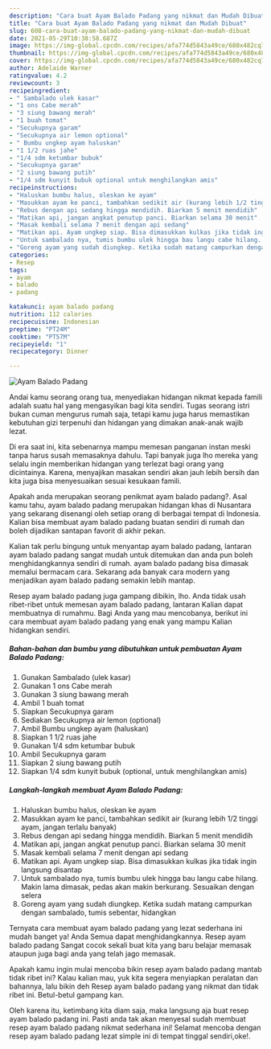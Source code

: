 ```yaml
---
description: "Cara buat Ayam Balado Padang yang nikmat dan Mudah Dibuat"
title: "Cara buat Ayam Balado Padang yang nikmat dan Mudah Dibuat"
slug: 608-cara-buat-ayam-balado-padang-yang-nikmat-dan-mudah-dibuat
date: 2021-05-29T10:38:58.687Z
image: https://img-global.cpcdn.com/recipes/afa774d5843a49ce/680x482cq70/ayam-balado-padang-foto-resep-utama.jpg
thumbnail: https://img-global.cpcdn.com/recipes/afa774d5843a49ce/680x482cq70/ayam-balado-padang-foto-resep-utama.jpg
cover: https://img-global.cpcdn.com/recipes/afa774d5843a49ce/680x482cq70/ayam-balado-padang-foto-resep-utama.jpg
author: Adelaide Warner
ratingvalue: 4.2
reviewcount: 3
recipeingredient:
- " Sambalado ulek kasar"
- "1 ons Cabe merah"
- "3 siung bawang merah"
- "1 buah tomat"
- "Secukupnya garam"
- "Secukupnya air lemon optional"
- " Bumbu ungkep ayam haluskan"
- "1 1/2 ruas jahe"
- "1/4 sdm ketumbar bubuk"
- "Secukupnya garam"
- "2 siung bawang putih"
- "1/4 sdm kunyit bubuk optional untuk menghilangkan amis"
recipeinstructions:
- "Haluskan bumbu halus, oleskan ke ayam"
- "Masukkan ayam ke panci, tambahkan sedikit air (kurang lebih 1/2 tinggi ayam, jangan terlalu banyak)"
- "Rebus dengan api sedang hingga mendidih. Biarkan 5 menit mendidih"
- "Matikan api, jangan angkat penutup panci. Biarkan selama 30 menit"
- "Masak kembali selama 7 menit dengan api sedang"
- "Matikan api. Ayam ungkep siap. Bisa dimasukkan kulkas jika tidak ingin langsung disantap"
- "Untuk sambalado nya, tumis bumbu ulek hingga bau langu cabe hilang. Makin lama dimasak, pedas akan makin berkurang. Sesuaikan dengan selera"
- "Goreng ayam yang sudah diungkep. Ketika sudah matang campurkan dengan sambalado, tumis sebentar, hidangkan"
categories:
- Resep
tags:
- ayam
- balado
- padang

katakunci: ayam balado padang 
nutrition: 112 calories
recipecuisine: Indonesian
preptime: "PT24M"
cooktime: "PT57M"
recipeyield: "1"
recipecategory: Dinner

---
```



![Ayam Balado Padang](https://img-global.cpcdn.com/recipes/afa774d5843a49ce/680x482cq70/ayam-balado-padang-foto-resep-utama.jpg)

Andai kamu seorang orang tua, menyediakan hidangan nikmat kepada famili adalah suatu hal yang mengasyikan bagi kita sendiri. Tugas seorang istri bukan cuman mengurus rumah saja, tetapi kamu juga harus memastikan kebutuhan gizi terpenuhi dan hidangan yang dimakan anak-anak wajib lezat.

Di era  saat ini, kita sebenarnya mampu memesan panganan instan meski tanpa harus susah memasaknya dahulu. Tapi banyak juga lho mereka yang selalu ingin memberikan hidangan yang terlezat bagi orang yang dicintainya. Karena, menyajikan masakan sendiri akan jauh lebih bersih dan kita juga bisa menyesuaikan sesuai kesukaan famili. 



Apakah anda merupakan seorang penikmat ayam balado padang?. Asal kamu tahu, ayam balado padang merupakan hidangan khas di Nusantara yang sekarang disenangi oleh setiap orang di berbagai tempat di Indonesia. Kalian bisa membuat ayam balado padang buatan sendiri di rumah dan boleh dijadikan santapan favorit di akhir pekan.

Kalian tak perlu bingung untuk menyantap ayam balado padang, lantaran ayam balado padang sangat mudah untuk ditemukan dan anda pun boleh menghidangkannya sendiri di rumah. ayam balado padang bisa dimasak memalui bermacam cara. Sekarang ada banyak cara modern yang menjadikan ayam balado padang semakin lebih mantap.

Resep ayam balado padang juga gampang dibikin, lho. Anda tidak usah ribet-ribet untuk memesan ayam balado padang, lantaran Kalian dapat membuatnya di rumahmu. Bagi Anda yang mau mencobanya, berikut ini cara membuat ayam balado padang yang enak yang mampu Kalian hidangkan sendiri.

<!--inarticleads1-->

##### Bahan-bahan dan bumbu yang dibutuhkan untuk pembuatan Ayam Balado Padang:

1. Gunakan  Sambalado (ulek kasar)
1. Gunakan 1 ons Cabe merah
1. Gunakan 3 siung bawang merah
1. Ambil 1 buah tomat
1. Siapkan Secukupnya garam
1. Sediakan Secukupnya air lemon (optional)
1. Ambil  Bumbu ungkep ayam (haluskan)
1. Siapkan 1 1/2 ruas jahe
1. Gunakan 1/4 sdm ketumbar bubuk
1. Ambil Secukupnya garam
1. Siapkan 2 siung bawang putih
1. Siapkan 1/4 sdm kunyit bubuk (optional, untuk menghilangkan amis)




<!--inarticleads2-->

##### Langkah-langkah membuat Ayam Balado Padang:

1. Haluskan bumbu halus, oleskan ke ayam
1. Masukkan ayam ke panci, tambahkan sedikit air (kurang lebih 1/2 tinggi ayam, jangan terlalu banyak)
1. Rebus dengan api sedang hingga mendidih. Biarkan 5 menit mendidih
1. Matikan api, jangan angkat penutup panci. Biarkan selama 30 menit
1. Masak kembali selama 7 menit dengan api sedang
1. Matikan api. Ayam ungkep siap. Bisa dimasukkan kulkas jika tidak ingin langsung disantap
1. Untuk sambalado nya, tumis bumbu ulek hingga bau langu cabe hilang. Makin lama dimasak, pedas akan makin berkurang. Sesuaikan dengan selera
1. Goreng ayam yang sudah diungkep. Ketika sudah matang campurkan dengan sambalado, tumis sebentar, hidangkan




Ternyata cara membuat ayam balado padang yang lezat sederhana ini mudah banget ya! Anda Semua dapat menghidangkannya. Resep ayam balado padang Sangat cocok sekali buat kita yang baru belajar memasak ataupun juga bagi anda yang telah jago memasak.

Apakah kamu ingin mulai mencoba bikin resep ayam balado padang mantab tidak ribet ini? Kalau kalian mau, yuk kita segera menyiapkan peralatan dan bahannya, lalu bikin deh Resep ayam balado padang yang nikmat dan tidak ribet ini. Betul-betul gampang kan. 

Oleh karena itu, ketimbang kita diam saja, maka langsung aja buat resep ayam balado padang ini. Pasti anda tak akan menyesal sudah membuat resep ayam balado padang nikmat sederhana ini! Selamat mencoba dengan resep ayam balado padang lezat simple ini di tempat tinggal sendiri,oke!.


